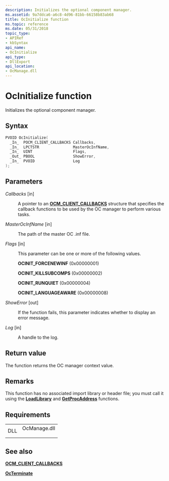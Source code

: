 ```yaml
---
description: Initializes the optional component manager.
ms.assetid: 9a7ddca6-a6c8-4d96-81bb-66158b83ab68
title: OcInitialize function
ms.topic: reference
ms.date: 05/31/2018
topic_type: 
- APIRef
- kbSyntax
api_name: 
- OcInitialize
api_type: 
- DllExport
api_location: 
- OcManage.dll
---
```


# OcInitialize function

Initializes the optional component manager.

## Syntax


```C++
PVOID OcInitialize(
  _In_  POCM_CLIENT_CALLBACKS Callbacks,
  _In_  LPCTSTR               MasterOcInfName,
  _In_  UINT                  Flags,
  _Out_ PBOOL                 ShowError,
  _In_  PVOID                 Log
);
```



## Parameters

<dl> <dt>

*Callbacks* \[in\]
</dt> <dd>

A pointer to an [**OCM\_CLIENT\_CALLBACKS**](ocm-client-callbacks.md) structure that specifies the callback functions to be used by the OC manager to perform various tasks.

</dd> <dt>

*MasterOcInfName* \[in\]
</dt> <dd>

The path of the master OC .inf file.

</dd> <dt>

*Flags* \[in\]
</dt> <dd>

This parameter can be one or more of the following values.

<dl> <dt>

<span id="OCINIT_FORCENEWINF"></span><span id="ocinit_forcenewinf"></span>**OCINIT\_FORCENEWINF** (0x00000001)
</dt> <dt>

<span id="OCINIT_KILLSUBCOMPS"></span><span id="ocinit_killsubcomps"></span>**OCINIT\_KILLSUBCOMPS** (0x00000002)
</dt> <dt>

<span id="OCINIT_RUNQUIET"></span><span id="ocinit_runquiet"></span>**OCINIT\_RUNQUIET** (0x00000004)
</dt> <dt>

<span id="OCINIT_LANGUAGEAWARE"></span><span id="ocinit_languageaware"></span>**OCINIT\_LANGUAGEAWARE** (0x00000008)
</dt> </dl> </dd> <dt>

*ShowError* \[out\]
</dt> <dd>

If the function fails, this parameter indicates whether to display an error message.

</dd> <dt>

*Log* \[in\]
</dt> <dd>

A handle to the log.

</dd> </dl>

## Return value

The function returns the OC manager context value.

## Remarks

This function has no associated import library or header file; you must call it using the [**LoadLibrary**](/windows/win32/api/libloaderapi/nf-libloaderapi-loadlibrarya) and [**GetProcAddress**](/windows/win32/api/libloaderapi/nf-libloaderapi-getprocaddress) functions.

## Requirements



|                |                                                                                         |
|----------------|-----------------------------------------------------------------------------------------|
| DLL<br/> | <dl> <dt>OcManage.dll</dt> </dl> |



## See also

<dl> <dt>

[**OCM\_CLIENT\_CALLBACKS**](ocm-client-callbacks.md)
</dt> <dt>

[**OcTerminate**](octerminate.md)
</dt> </dl>

 

 
